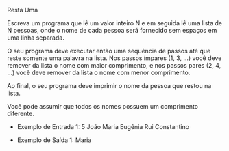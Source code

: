 Resta Uma

Escreva um programa que lê um valor inteiro N e em seguida
lê uma lista de N pessoas, onde o nome de cada pessoa será
fornecido sem espaços em uma linha separada.

O seu programa deve executar então uma sequência de passos
até que reste somente uma palavra na lista. Nos passos ímpares
(1, 3, ...) você deve remover da lista o nome com maior comprimento,
e nos passos pares (2, 4, ...) você deve remover da lista o nome
com menor comprimento.

Ao final, o seu programa deve imprimir o nome da pessoa que restou
na lista.

Você pode assumir que todos os nomes possuem um comprimento diferente.

- Exemplo de Entrada 1:
5
João
Maria
Eugênia
Rui
Constantino


- Exemplo de Saída 1:
Maria


